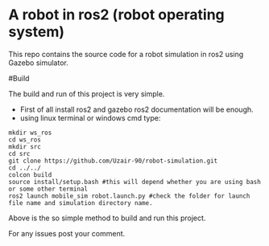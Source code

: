 # A robot in ros2 (robot operating system)

This repo contains the source code for a robot simulation in ros2 using Gazebo simulator.


#Build

The build and run of this project is very simple.
* First of all install ros2 and gazebo ros2 documentation will be enough.
* using linux terminal or windows cmd type:
```
mkdir ws_ros
cd ws_ros
mkdir src
cd src
git clone https://github.com/Uzair-90/robot-simulation.git
cd ../../
colcon build
source install/setup.bash #this will depend whether you are using bash or some other terminal
ros2 launch mobile_sim robot.launch.py #check the folder for launch file name and simulation directory name.

```

Above is the so simple method to build and run this project.

For any issues post your comment.
